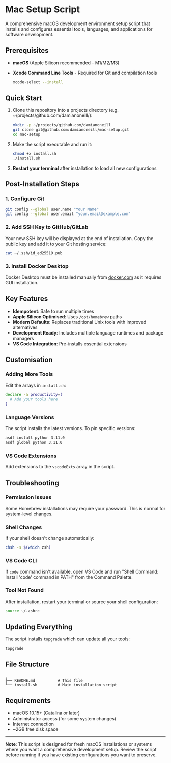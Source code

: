 # Mac Setup Script

A comprehensive macOS development environment setup script that installs and configures essential tools, languages, and applications for software development.

## Prerequisites

- **macOS** (Apple Silicon recommended - M1/M2/M3)
- **Xcode Command Line Tools** - Required for Git and compilation tools

  ```bash
  xcode-select --install
  ```

## Quick Start

1. Clone this repository into a projects directory (e.g. ~/projects/github.com/damianoneill/):

   ```bash
   mkdir -p ~/projects/github.com/damianoneill
   git clone git@github.com:damianoneill/mac-setup.git
   cd mac-setup
   ```

2. Make the script executable and run it:

   ```bash
   chmod +x install.sh
   ./install.sh
   ```

3. **Restart your terminal** after installation to load all new configurations

## Post-Installation Steps

### 1. Configure Git

```bash
git config --global user.name "Your Name"
git config --global user.email "your.email@example.com"
```

### 2. Add SSH Key to GitHub/GitLab

Your new SSH key will be displayed at the end of installation. Copy the public key and add it to your Git hosting service:

```bash
cat ~/.ssh/id_ed25519.pub
```

### 3. Install Docker Desktop

Docker Desktop must be installed manually from [docker.com](https://www.docker.com/products/docker-desktop/) as it requires GUI installation.

## Key Features

- **Idempotent**: Safe to run multiple times
- **Apple Silicon Optimised**: Uses `/opt/homebrew` paths
- **Modern Defaults**: Replaces traditional Unix tools with improved alternatives
- **Development Ready**: Includes multiple language runtimes and package managers
- **VS Code Integration**: Pre-installs essential extensions

## Customisation

### Adding More Tools

Edit the arrays in `install.sh`:

```bash
declare -a productivity=(
  # Add your tools here
)
```

### Language Versions

The script installs the latest versions. To pin specific versions:

```bash
asdf install python 3.11.0
asdf global python 3.11.0
```

### VS Code Extensions

Add extensions to the `vscodeExts` array in the script.

## Troubleshooting

### Permission Issues

Some Homebrew installations may require your password. This is normal for system-level changes.

### Shell Changes

If your shell doesn't change automatically:

```bash
chsh -s $(which zsh)
```

### VS Code CLI

If `code` command isn't available, open VS Code and run "Shell Command: Install 'code' command in PATH" from the Command Palette.

### Tool Not Found

After installation, restart your terminal or source your shell configuration:

```bash
source ~/.zshrc
```

## Updating Everything

The script installs `topgrade` which can update all your tools:

```bash
topgrade
```

## File Structure

```
.
├── README.md          # This file
└── install.sh         # Main installation script
```

## Requirements

- macOS 10.15+ (Catalina or later)
- Administrator access (for some system changes)
- Internet connection
- ~2GB free disk space

---

**Note**: This script is designed for fresh macOS installations or systems where you want a comprehensive development setup. Review the script before running if you have existing configurations you want to preserve.
